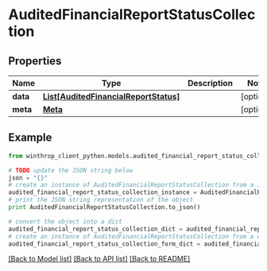 # AuditedFinancialReportStatusCollection


## Properties

Name | Type | Description | Notes
------------ | ------------- | ------------- | -------------
**data** | [**List[AuditedFinancialReportStatus]**](AuditedFinancialReportStatus.md) |  | [optional] 
**meta** | [**Meta**](Meta.md) |  | [optional] 

## Example

```python
from winthrop_client_python.models.audited_financial_report_status_collection import AuditedFinancialReportStatusCollection

# TODO update the JSON string below
json = "{}"
# create an instance of AuditedFinancialReportStatusCollection from a JSON string
audited_financial_report_status_collection_instance = AuditedFinancialReportStatusCollection.from_json(json)
# print the JSON string representation of the object
print AuditedFinancialReportStatusCollection.to_json()

# convert the object into a dict
audited_financial_report_status_collection_dict = audited_financial_report_status_collection_instance.to_dict()
# create an instance of AuditedFinancialReportStatusCollection from a dict
audited_financial_report_status_collection_form_dict = audited_financial_report_status_collection.from_dict(audited_financial_report_status_collection_dict)
```
[[Back to Model list]](../README.md#documentation-for-models) [[Back to API list]](../README.md#documentation-for-api-endpoints) [[Back to README]](../README.md)


